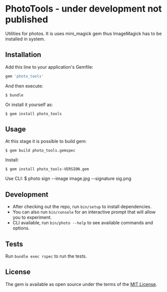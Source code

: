 # PhotoTools - under development not published

Utilities for photos. It is uses mini_magick gem thus ImageMagick has to be installed in system.

## Installation

Add this line to your application's Gemfile:

```ruby
gem 'photo_tools'
```

And then execute:

    $ bundle

Or install it yourself as:

    $ gem install photo_tools

## Usage

At this stage it is possible to build gem:

    $ gem build photo_tools.gemspec

Install:

    $ gem install photo_tools-VERSION.gem

Use CLI:
    $ photo sign --image image.jpg --signature sig.png

## Development

* After checking out the repo, run `bin/setup` to install dependencies.
* You can also run `bin/console` for an interactive prompt that will allow you to experiment.
* CLI available, run `bin/photo --help` to see available commands and options.

## Tests
Run `bundle exec rspec` to run the tests.

## License

The gem is available as open source under the terms of the [MIT License](https://opensource.org/licenses/MIT).
